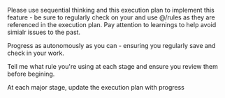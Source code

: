 Please use sequential thinking and this execution plan to implement this feature - be sure to regularly check on your and use @/rules as they are referenced in the execution plan. Pay attention to learnings to help avoid simialr issues to the past. 

Progress as autonomously as you can - ensuring you regularly save and check in your work. 

Tell me what rule you're using at each stage and ensure you review them before begining. 

At each major stage, update the execution plan with progress